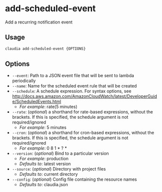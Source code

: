 # add-scheduled-event

Add a recurring notification event

## Usage

```bash
claudia add-scheduled-event {OPTIONS}
```

## Options

*  `--event`:  Path to a JSON event file that will be sent to lambda periodically
*  `--name`:  Name for the scheduled event rule that will be created
*  `--schedule`:  A schedule expression. For syntax options, see
    http://docs.aws.amazon.com/AmazonCloudWatch/latest/DeveloperGuide/ScheduledEvents.html
    * _For example_: rate(5 minutes)
*  `--rate`:  (_optional_) a shorthand for rate-based expressions, without the brackets.
    If this is specified, the schedule argument is not required/ignored
    * _For example_: 5 minutes
*  `--cron`:  (_optional_) a shorthand for cron-based expressions, without the brackets.
    If this is specified, the schedule argument is not required/ignored
    * _For example_: 0 8 1 * ? *
*  `--version`:  (_optional_) Bind to a particular version
    * _For example_: production
    * _Defaults to_: latest version
*  `--source`:  (_optional_) Directory with project files
    * _Defaults to_: current directory
*  `--config`:  (_optional_) Config file containing the resource names
    * _Defaults to_: claudia.json
